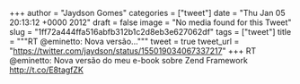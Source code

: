 
+++
author = "Jaydson Gomes"
categories = ["tweet"]
date = "Thu Jan 05 20:13:12 +0000 2012"
draft = false
image = "No media found for this Tweet"
slug = "1ff72a444ffa516abfb312b1c2d8eb3e627062df"
tags = ["tweet"]
title = """RT @eminetto: Nova versão..."""
tweet = true
tweet_url = "https://twitter.com/jaydson/status/155019034067337217"
+++
RT @eminetto: Nova versão do meu e-book sobre Zend Framework http://t.co/E8tagfZK
